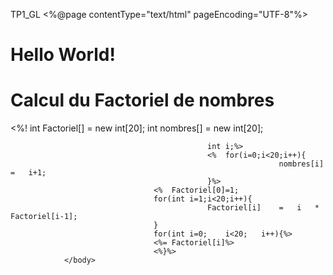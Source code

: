 TP1_GL
<%@page	contentType="text/html"	pageEncoding="UTF-8"%>
<!DOCTYPE	html>
<html>
				<head>
								<meta	http-equiv="Content-Type"	content="text/html;	charset=UTF-8">
								<title>JSP	Page</title>
			 </head>
				<body>
								<h1>Hello	World!</h1>
								<h1>Calcul	du	Factoriel	de	nombres</h1>
								<%!	
												int	Factoriel[]	=	new	int[20];
												int	nombres[]	=	new	int[20];
												
												int	i;%>
												<%	for(i=0;i<20;i++){
																nombres[i]	=	i+1;
												}%>
									<%	Factoriel[0]=1;
									for(int	i=1;i<20;i++){
												Factoriel[i]	=	i	*	Factoriel[i-1];
									}
									for(int	i=0;	i<20;	i++){%>
									<%=	Factoriel[i]%>				
									<%}%>
				</body>
</html>
